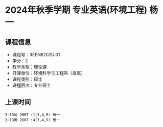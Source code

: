 # 2024年秋季学期 专业英语(环境工程) 杨一






## 课程信息

- 课程号：REEN6202U.01
- 学分：2
- 教学类型：理论课
- 开课单位：环境科学与工程系（直属）
- 课程类别：硕士
- 课程层次：专业硕士

## 上课时间

```
2~13周 2607 :1(3,4,5) 杨一
2~13周 2607 :4(3,4,5) 杨一
```


